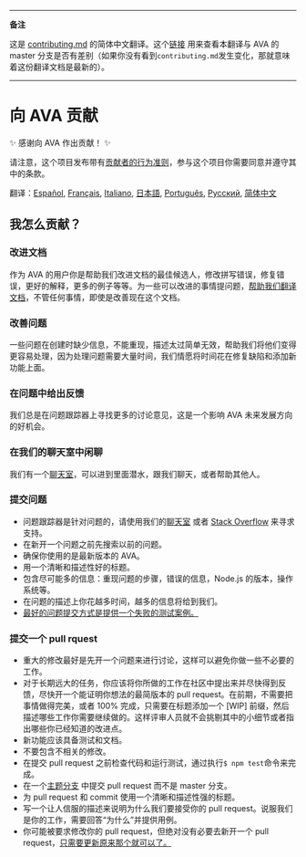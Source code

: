 ___
**备注**

这是 [contributing.md](https://github.com/sindresorhus/ava/blob/master/contributing.md) 的简体中文翻译。这个[链接](https://github.com/sindresorhus/ava/compare/89767ec3b6174e59d37faaadb50cfa3c0d58bda6...master#diff-cc4aac3e9be04e0413c9520f223b493c) 用来查看本翻译与 AVA 的 master 分支是否有差别（如果你没有看到`contributing.md`发生变化，那就意味着这份翻译文档是最新的）。
___
# 向 AVA 贡献

✨ 感谢向 AVA 作出贡献！ ✨

请注意，这个项目发布带有[贡献者的行为准则](code-of-conduct.md)，参与这个项目你需要同意并遵守其中的条款。

翻译：[Español](https://github.com/sindresorhus/ava-docs/blob/master/es_ES/contributing.md), [Français](https://github.com/sindresorhus/ava-docs/blob/master/fr_FR/contributing.md), [Italiano](https://github.com/sindresorhus/ava-docs/blob/master/it_IT/contributing.md), [日本語](https://github.com/sindresorhus/ava-docs/blob/master/ja_JP/contributing.md), [Português](https://github.com/sindresorhus/ava-docs/blob/master/pt_BR/contributing.md), [Русский](https://github.com/sindresorhus/ava-docs/blob/master/ru_RU/contributing.md), [简体中文](https://github.com/sindresorhus/ava-docs/blob/master/zh_CN/contributing.md)

## 我怎么贡献？

### 改进文档

作为 AVA 的用户你是帮助我们改进文档的最佳候选人，修改拼写错误，修复错误，更好的解释，更多的例子等等。为一些可以改进的事情提问题，[帮助我们翻译文档](https://github.com/sindresorhus/ava-docs)，不管任何事情，即使是改善现在这个文档。

### 改善问题

一些问题在创建时缺少信息，不能重现，描述太过简单无效，帮助我们将他们变得更容易处理，因为处理问题需要大量时间，我们情愿将时间花在修复缺陷和添加新功能上面。

### 在问题中给出反馈

我们总是在问题跟踪器上寻找更多的讨论意见，这是一个影响 AVA 未来发展方向的好机会。

### 在我们的聊天室中闲聊

我们有一个[聊天室](https://gitter.im/sindresorhus/ava)，可以进到里面潜水，跟我们聊天，或者帮助其他人。

### 提交问题

- 问题跟踪器是针对问题的，请使用我们的[聊天室](https://gitter.im/sindresorhus/ava) 或者 [Stack Overflow](https://stackoverflow.com/questions/tagged/ava) 来寻求支持。
- 在新开一个问题之前先搜索以前的问题。
- 确保你使用的是最新版本的 AVA。
- 用一个清晰和描述性好的标题。
- 包含尽可能多的信息：重现问题的步骤，错误的信息，Node.js 的版本，操作系统等。
- 在问题的描述上你花越多时间，越多的信息将给到我们。
- [最好的问题提交方式是提供一个失败的测试案例。](https://twitter.com/sindresorhus/status/579306280495357953)

### 提交一个 pull rquest

- 重大的修改最好是先开一个问题来进行讨论，这样可以避免你做一些不必要的工作。
- 对于长期远大的任务，你应该将你所做的工作在社区中提出来并尽快得到反馈，尽快开一个能证明你想法的最简版本的 pull request。在前期，不需要把事情做得完美，或者 100% 完成，只需要在标题添加一个 [WIP] 前缀，然后描述哪些工作你需要继续做的。这样评审人员就不会挑剔其中的小细节或者指出哪些你已经知道的改进点。
- 新功能应该具备测试和文档。
- 不要包含不相关的修改。
- 在提交 pull request 之前检查代码和运行测试，通过执行`$ npm test`命令来完成。
- 在一个[主题分支](https://github.com/dchelimsky/rspec/wiki/Topic-Branches) 中提交 pull request 而不是 master 分支。
- 为 pull request 和 commit 使用一个清晰和描述性强的标题。
- 写一个让人信服的描述来说明为什么我们要接受你的 pull request。说服我们是你的工作，需要回答“为什么”并提供用例。
- 你可能被要求修改你的 pull request，但绝对没有必要去新开一个 pull request，[只需要更新原来那个就可以了。](https://github.com/RichardLitt/docs/blob/master/amending-a-commit-guide.md)

